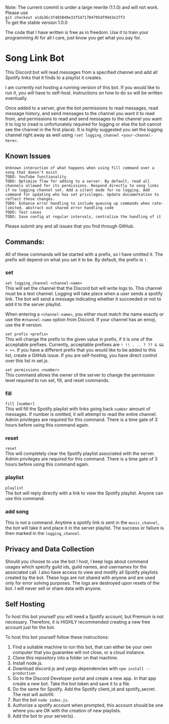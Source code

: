 Note: The current commit is under a large rewrite (1.1.0) and will not work. Please use\
``git checkout a1da36c3f403849e33f5471784795df9943e37f3``\
To get the stable version 1.0.0

The code that I have written is free as in freedom. Use it to train your programming AI for all I care, just know you get what you pay for.
# Song Link Bot
This Discord bot will read messages from a specified channel and add all Spotify links that it finds to a playlist it creates.

I am currently not hosting a running version of this bot. If you would like to run it, you will have to self-host. Instructions on how to do so will be written eventually.

Once added to a server, give the bot permissions to read messages, read message history, and send messages to the channel you want it to read from, and permissions to read and send messages to the channel you want it to log to (read is unfortunately required for logging or else the bot cannot see the channel in the first place).
It is highly suggested you set the logging channel right away as well
using ``!set logging_channel <your-channel-here>``.

## Known Issues
```
Unknown interaction of what happens when using fill command over a song that doesn't exist
TODO: YouTube functionality
TODO: Optimize flow for adding to a server. By default, read all channels allowed for its permissions. Respond directly to song links if no logging channel set. Add a silent mode for no logging. Add command for updating who has set privileges. Update documentation to reflect these changes.
TODO: Enhance error handling to include queuing up commands when rate-limited, abstract out shared error handling code
TODO: Test cases
TODO: Save config at regular intervals, centralize the handling of it
```

Please submit any and all issues that you find through GitHub.
## Commands:
All of these commands will be started with a prefix, so I have omitted it. The prefix will depend on what you set it to be. By default, the prefix is ``!``.

### set


``set logging_channel <channel-name>``\
This will set the channel that the Discord bot will write logs to. This channel must be a text channel. Logging will take place when a user sends a spotify link. The bot will send a message indicating whether it succeeded or not to add it to the server playlist.

When entering a ``<channel-name>``, you either must match the name exactly or use the ``#channel-name`` option from Discord. If your channel has an emoji, use the # version.


``set prefix <prefix>``\
This will change the prefix to the given value in prefix, if it is one of the acceptable prefixes. Currently, acceptable prefixes are ``! !! . .. ? ?? & && + ++``. If you have a different prefix that you would like to be added to this list, create a GitHub issue.
If you are self-hosting, you have direct control over this list in set.js.

``set permissions <number>``\
This command allows the owner of the server to change the permission level required to run set, fill, and reset commands.

### fill
``fill [number]``\
This will fill the Spotify playlist with links going back ``number`` amount of messages. If number is omitted, it will attempt to read the entire channel.
Admin privileges are required for this command. There is a time gate of 3 hours before using this command again.

### reset
``reset``\
This will completely clear the Spotify playlist associated with the server. Admin privileges are required for this command. There is a time gate of 3 hours before using this command again.

### playlist
``playlist``\
The bot will reply directly with a link to view the Spotify playlist. Anyone can use this command.

### add song
This is not a command. Anytime a spotify link is sent in the ``music_channel``, the bot will take it and place it in the server playlist. The success or failure is then marked in the ``logging_channel``.

## Privacy and Data Collection
Should you choose to use the bot I host, I keep logs about command usages which specify guild ids, guild names, and usernames for the associated call. I also have access to view and modify all Spotify playlists created by the bot.
These logs are not shared with anyone and are used only for error solving purposes. The logs are destroyed upon resets of the bot. I will never sell or share data with anyone.

## Self Hosting
To host this bot yourself you will need a Spotify account, but Premium is not necessary. Therefore, it is HIGHLY recommended creating a new free account just for the bot.

To host this bot yourself follow these instructions:
1) Find a suitable machine to run this bot, that can either be your own computer that you guarantee will not close, or a cloud instance.
2) Clone this repository into a folder on that machine.
3) Install node.js.
4) Download discord.js and yargs dependencies with ``npm install --production``
5) Go to the Discord Developer portal and create a new app. In that app create a new bot. Take the bot token and save it to a file.
6) Do the same for Spotify. Add the Spotify client_id and spotify_secret. The rest will autofill.
7) Run the bot ``node index.js``.
8) Authorize a spotify account when prompted, this account should be one where you are OK with the creation of new playlists.
9) Add the bot to your server(s). 

